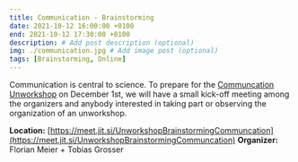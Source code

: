```yaml
---
title: Communication - Brainstorming
date: 2021-10-12 16:00:00 +0100
end: 2021-10-12 17:30:00 +0100
description: # Add post description (optional)
img: ./communication.jpg # Add image post (optional)
tags: [Brainstorming, Online]
---
```


Communication is central to science. To prepare for the [Communcation
Unworkshop](https://unworkshop.science/21-12-01-Communication/) on December
1st, we will have a small kick-off meeting among the organizers and anybody
interested in taking part or observing the organization of an unworkshop.

__Location:__ [https://meet.jit.si/UnworkshopBrainstormingCommuncation](https://meet.jit.si/UnworkshopBrainstormingCommuncation)
__Organizer:__ Florian Meier + Tobias Grosser
